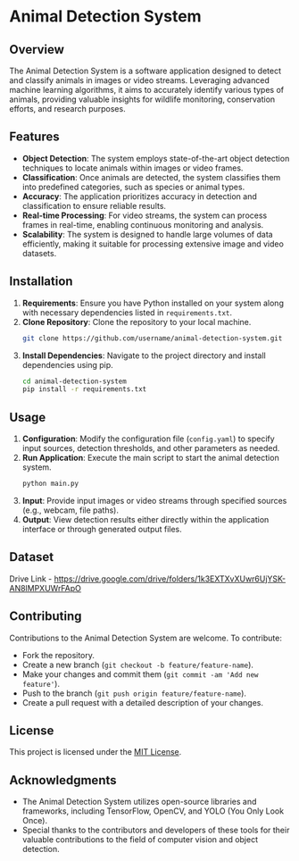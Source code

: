 # Animal Detection System

## Overview
The Animal Detection System is a software application designed to detect and classify animals in images or video streams. Leveraging advanced machine learning algorithms, it aims to accurately identify various types of animals, providing valuable insights for wildlife monitoring, conservation efforts, and research purposes.

## Features
- **Object Detection**: The system employs state-of-the-art object detection techniques to locate animals within images or video frames.
- **Classification**: Once animals are detected, the system classifies them into predefined categories, such as species or animal types.
- **Accuracy**: The application prioritizes accuracy in detection and classification to ensure reliable results.
- **Real-time Processing**: For video streams, the system can process frames in real-time, enabling continuous monitoring and analysis.
- **Scalability**: The system is designed to handle large volumes of data efficiently, making it suitable for processing extensive image and video datasets.

## Installation
1. **Requirements**: Ensure you have Python installed on your system along with necessary dependencies listed in `requirements.txt`.
2. **Clone Repository**: Clone the repository to your local machine.
   ```bash
   git clone https://github.com/username/animal-detection-system.git
   ```
3. **Install Dependencies**: Navigate to the project directory and install dependencies using pip.
   ```bash
   cd animal-detection-system
   pip install -r requirements.txt
   ```

## Usage
1. **Configuration**: Modify the configuration file (`config.yaml`) to specify input sources, detection thresholds, and other parameters as needed.
2. **Run Application**: Execute the main script to start the animal detection system.
   ```bash
   python main.py
   ```
3. **Input**: Provide input images or video streams through specified sources (e.g., webcam, file paths).
4. **Output**: View detection results either directly within the application interface or through generated output files.

## Dataset
Drive Link - https://drive.google.com/drive/folders/1k3EXTXvXUwr6UjYSK-AN8lMPXUWrFApO

## Contributing
Contributions to the Animal Detection System are welcome. To contribute:
- Fork the repository.
- Create a new branch (`git checkout -b feature/feature-name`).
- Make your changes and commit them (`git commit -am 'Add new feature'`).
- Push to the branch (`git push origin feature/feature-name`).
- Create a pull request with a detailed description of your changes.

## License
This project is licensed under the [MIT License](LICENSE).

## Acknowledgments
- The Animal Detection System utilizes open-source libraries and frameworks, including TensorFlow, OpenCV, and YOLO (You Only Look Once).
- Special thanks to the contributors and developers of these tools for their valuable contributions to the field of computer vision and object detection.
